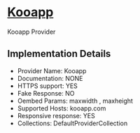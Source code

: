# [Kooapp](https://kooapp.com)

Kooapp Provider

## Implementation Details

- Provider
Name: Kooapp
- Documentation: NONE
- HTTPS support: YES
- Fake Response: NO
- Oembed Params: maxwidth , maxheight
- Supported Hosts: kooapp.com
- Responsive response: YES
- Collections: DefaultProviderCollection


